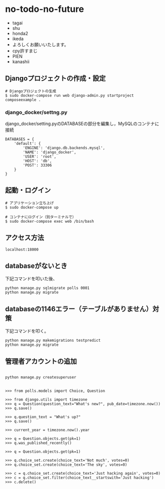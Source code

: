 # no-todo-no-future

- tagai
- shu
- honda2
- ikeda
- よろしくお願いいたします。
- cpy許すまじ
- PIEN
- kanashii

## Djangoプロジェクトの作成・設定

```
# Djangoプロジェクトの生成
$ sudo docker-compose run web django-admin.py startproject composeexample .
```

### django_docker/settng.py
django_docker/setting.pyのDATABASEの部分を編集し，MySQLのコンテナに接続
```
DATABASES = {
    'default': {
        'ENGINE': 'django.db.backends.mysql',
        'NAME': 'django_docker',
        'USER': 'root',
        'HOST': 'db',
        'POST': 33306
    }
}
```
## 起動・ログイン

```
# アプリケーション立ち上げ
$ sudo docker-compose up

# コンテナにログイン（別ターミナルで）
$ sudo docker-compose exec web /bin/bash
```

## アクセス方法

```
localhost:18000
```

## databaseがないとき
下記コマンドを叩いた後、

```
python manage.py sqlmigrate polls 0001
python manage.py migrate
```

## databaseの1146エラー（テーブルがありません）対策
下記コマンドを叩く。
```
python manage.py makemigrations testpredict
python manage.py migrate
```
## 管理者アカウントの追加

```

python manage.py createsuperuser

```


##  

```
>>> from polls.models import Choice, Question

>>> from django.utils import timezone
>>> q = Question(question_text="What's new?", pub_date=timezone.now())
>>> q.save()

>>> q.question_text = "What's up?"
>>> q.save()

>>> current_year = timezone.now().year

>>> q = Question.objects.get(pk=1)
>>> q.was_published_recently()

>>> q = Question.objects.get(pk=1)

>>> q.choice_set.create(choice_text='Not much', votes=0)
>>> q.choice_set.create(choice_text='The sky', votes=0)

>>> c = q.choice_set.create(choice_text='Just hacking again', votes=0)
>>> c = q.choice_set.filter(choice_text__startswith='Just hacking')
>>> c.delete()

```
